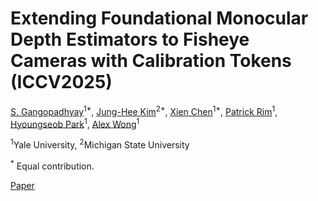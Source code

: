 # Extending Foundational Monocular Depth Estimators to Fisheye Cameras with Calibration Tokens (ICCV2025)

[S. Gangopadhyay](https://www.linkedin.com/in/suchisrit/)<sup>1*</sup>,
[Jung-Hee Kim](https://jungheekim29.github.io/)<sup>2*</sup>,
[Xien Chen](https://www.linkedin.com/in/xien-chen-a21508265/)<sup>1*</sup>,
[Patrick Rim](https://patrickqrim.github.io/)<sup>1</sup>,
[Hyoungseob Park](https://www.linkedin.com/in/hyoungseob-park-00692a188/)<sup>1</sup>,
[Alex Wong](https://www.cs.yale.edu/homes/wong-alex/)<sup>1</sup>

<sup>1</sup>Yale University, <sup>2</sup>Michigan State University

<sup>*</sup> Equal contribution.

[Paper](https://arxiv.org/pdf/2508.04928)
